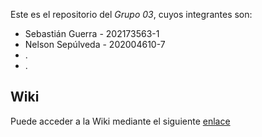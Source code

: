 Este es el repositorio del *Grupo 03*, cuyos integrantes son:

* Sebastián Guerra - 202173563-1
* Nelson Sepúlveda - 202004610-7
* .
* .

## Wiki

Puede acceder a la Wiki mediante el siguiente [enlace](asdf.com)
